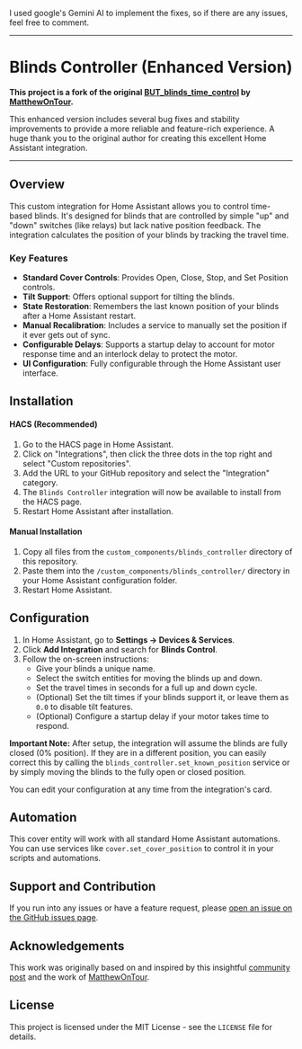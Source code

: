 I used google's Gemini AI to implement the fixes, so if there are any issues, feel free to comment. 


-----

# Blinds Controller (Enhanced Version)

**This project is a fork of the original [BUT\_blinds\_time\_control](https://github.com/MatthewOnTour/BUT_blinds_time_control) by [MatthewOnTour](https://github.com/MatthewOnTour).**

This enhanced version includes several bug fixes and stability improvements to provide a more reliable and feature-rich experience. A huge thank you to the original author for creating this excellent Home Assistant integration.

-----

## Overview

This custom integration for Home Assistant allows you to control time-based blinds. It's designed for blinds that are controlled by simple "up" and "down" switches (like relays) but lack native position feedback. The integration calculates the position of your blinds by tracking the travel time.

### Key Features

  * **Standard Cover Controls**: Provides Open, Close, Stop, and Set Position controls.
  * **Tilt Support**: Offers optional support for tilting the blinds.
  * **State Restoration**: Remembers the last known position of your blinds after a Home Assistant restart.
  * **Manual Recalibration**: Includes a service to manually set the position if it ever gets out of sync.
  * **Configurable Delays**: Supports a startup delay to account for motor response time and an interlock delay to protect the motor.
  * **UI Configuration**: Fully configurable through the Home Assistant user interface.

## Installation

#### HACS (Recommended)

1.  Go to the HACS page in Home Assistant.
2.  Click on "Integrations", then click the three dots in the top right and select "Custom repositories".
3.  Add the URL to your GitHub repository and select the "Integration" category.
4.  The `Blinds Controller` integration will now be available to install from the HACS page.
5.  Restart Home Assistant after installation.

#### Manual Installation

1.  Copy all files from the `custom_components/blinds_controller` directory of this repository.
2.  Paste them into the `/custom_components/blinds_controller/` directory in your Home Assistant configuration folder.
3.  Restart Home Assistant.

## Configuration

1.  In Home Assistant, go to **Settings -\> Devices & Services**.
2.  Click **Add Integration** and search for **Blinds Control**.
3.  Follow the on-screen instructions:
      * Give your blinds a unique name.
      * Select the switch entities for moving the blinds up and down.
      * Set the travel times in seconds for a full up and down cycle.
      * (Optional) Set the tilt times if your blinds support it, or leave them as `0.0` to disable tilt features.
      * (Optional) Configure a startup delay if your motor takes time to respond.

**Important Note:** After setup, the integration will assume the blinds are fully closed (0% position). If they are in a different position, you can easily correct this by calling the `blinds_controller.set_known_position` service or by simply moving the blinds to the fully open or closed position.

You can edit your configuration at any time from the integration's card.

## Automation

This cover entity will work with all standard Home Assistant automations. You can use services like `cover.set_cover_position` to control it in your scripts and automations.


## Support and Contribution

If you run into any issues or have a feature request, please [open an issue on the GitHub issues page](https://www.google.com/search?q=https://github.com/YourGitHubUsername/BUT_blinds_time_control/issues).

## Acknowledgements

This work was originally based on and inspired by this insightful [community post](https://community.home-assistant.io/t/custom-component-cover-time-based/187654) and the work of [MatthewOnTour](https://github.com/MatthewOnTour).

## License

This project is licensed under the MIT License - see the `LICENSE` file for details.
